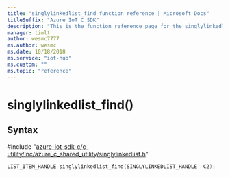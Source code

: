 ```yaml
---                             
title: "singlylinkedlist_find function reference | Microsoft Docs" 
titleSuffix: "Azure IoT C SDK"            
description: "This is the function reference page for the singlylinkedlist_find() function in the Azure IoT C SDK. This SDK is used with Azure IoT Hub and Azure IoT Hub Device Provisioning Service"            
manager: timlt                 
author: wesmc7777              
ms.author: wesmc               
ms.date: 10/18/2018                    
ms.service: "iot-hub"             
ms.custom: ""                
ms.topic: "reference"        
---                            
```


# singlylinkedlist_find()

## Syntax

\#include "[azure-iot-sdk-c/c-utility/inc/azure_c_shared_utility/singlylinkedlist.h](../singlylinkedlist-h.md)"  
```C
LIST_ITEM_HANDLE singlylinkedlist_find(SINGLYLINKEDLIST_HANDLE  C2);
```


